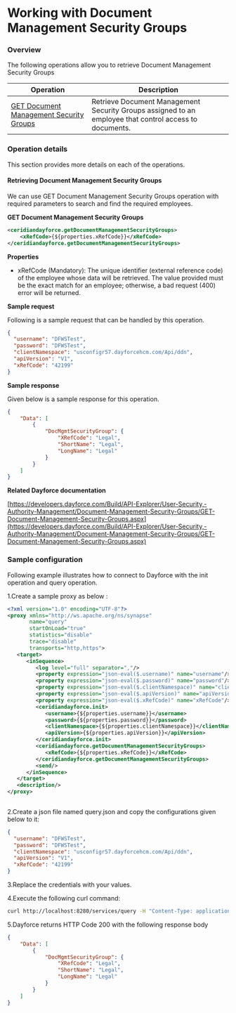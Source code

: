 # Working with Document Management Security Groups

### Overview 

The following operations allow you to retrieve Document Management Security Groups

| Operation | Description |
| ------------- |-------------|
|[GET Document Management Security Groups](#retrieving-document-management-security-groups)| Retrieve Document Management Security Groups assigned to an employee that control access to documents. |

### Operation details

This section provides more details on each of the operations.

#### Retrieving Document Management Security Groups
We can use GET Document Management Security Groups operation with required parameters to search and find the required employees.

**GET Document Management Security Groups**
```xml
<ceridiandayforce.getDocumentManagementSecurityGroups>
    <xRefCode>{${properties.xRefCode}}</xRefCode>
</ceridiandayforce.getDocumentManagementSecurityGroups>
```

**Properties**

* xRefCode (Mandatory): The unique identifier (external reference code) of the employee whose data will be retrieved. The value provided must be the exact match for an employee; otherwise, a bad request (400) error will be returned.

**Sample request**

Following is a sample request that can be handled by this operation.

```json
{
  "username": "DFWSTest",
  "password": "DFWSTest",
  "clientNamespace": "usconfigr57.dayforcehcm.com/Api/ddn",
  "apiVersion": "V1",
  "xRefCode": "42199"
}
```

**Sample response**

Given below is a sample response for this operation.

```json
{
    "Data": [
        {
            "DocMgmtSecurityGroup": {
                "XRefCode": "Legal",
                "ShortName": "Legal",
                "LongName": "Legal"
            }
        }
    ]
}
```

**Related Dayforce documentation**

[https://developers.dayforce.com/Build/API-Explorer/User-Security,-Authority-Management/Document-Management-Security-Groups/GET-Document-Management-Security-Groups.aspx](https://developers.dayforce.com/Build/API-Explorer/User-Security,-Authority-Management/Document-Management-Security-Groups/GET-Document-Management-Security-Groups.aspx)

### Sample configuration

Following example illustrates how to connect to Dayforce with the init operation and query operation.

1.Create a sample proxy as below :
```xml
<?xml version="1.0" encoding="UTF-8"?>
<proxy xmlns="http://ws.apache.org/ns/synapse"
       name="query"
       startOnLoad="true"
       statistics="disable"
       trace="disable"
       transports="http,https">
   <target>
      <inSequence>
         <log level="full" separator=","/>
         <property expression="json-eval($.username)" name="username"/>
         <property expression="json-eval($.password)" name="password"/>
         <property expression="json-eval($.clientNamespace)" name="clientNamespace"/>
         <property expression="json-eval($.apiVersion)" name="apiVersion"/>
         <property expression="json-eval($.xRefCode)" name="xRefCode"/>
         <ceridiandayforce.init>
            <username>{${properties.username}}</username>
            <password>{${properties.password}}</password>
            <clientNamespace>{${properties.clientNamespace}}</clientNamespace>
            <apiVersion>{${properties.apiVersion}}</apiVersion>
         </ceridiandayforce.init>
         <ceridiandayforce.getDocumentManagementSecurityGroups>
            <xRefCode>{${properties.xRefCode}}</xRefCode>
         </ceridiandayforce.getDocumentManagementSecurityGroups>
         <send/>
      </inSequence>
   </target>
   <description/>
</proxy>
                                
```

2.Create a json file named query.json and copy the configurations given below to it:

```json
{
  "username": "DFWSTest",
  "password": "DFWSTest",
  "clientNamespace": "usconfigr57.dayforcehcm.com/Api/ddn",
  "apiVersion": "V1",
  "xRefCode": "42199"
}
```
3.Replace the credentials with your values.

4.Execute the following curl command:

```bash
curl http://localhost:8280/services/query -H "Content-Type: application/json" -d @query.json
```
5.Dayforce returns HTTP Code 200 with  the following response body

```json
{
    "Data": [
        {
            "DocMgmtSecurityGroup": {
                "XRefCode": "Legal",
                "ShortName": "Legal",
                "LongName": "Legal"
            }
        }
    ]
}
```
